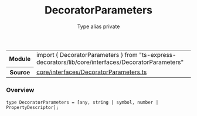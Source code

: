 <header class="symbol-info-header">    <h1 id="decoratorparameters">DecoratorParameters</h1>    <label class="symbol-info-type-label type">Type alias</label>    <label class="api-type-label private">private</label>  </header>
<section class="symbol-info">      <table class="is-full-width">        <tbody>        <tr>          <th>Module</th>          <td>            <div class="lang-typescript">                <span class="token keyword">import</span> { DecoratorParameters }                 <span class="token keyword">from</span>                 <span class="token string">"ts-express-decorators/lib/core/interfaces/DecoratorParameters"</span>                            </div>          </td>        </tr>        <tr>          <th>Source</th>          <td>            <a href="https://romakita.github.io/ts-express-decorators/#//blob/v2.6.1/src/core/interfaces/DecoratorParameters.ts#L0-L0">                core/interfaces/DecoratorParameters.ts            </a>        </td>        </tr>                </tbody>      </table>    </section>

### Overview

<pre><code class="typescript-lang">type DecoratorParameters = <span class="token punctuation">[</span><span class="token keyword">any</span><span class="token punctuation">,</span> <span class="token keyword">string</span> | symbol<span class="token punctuation">,</span> <span class="token keyword">number</span> | PropertyDescriptor<span class="token punctuation">]</span><span class="token punctuation">;</span></code></pre>

